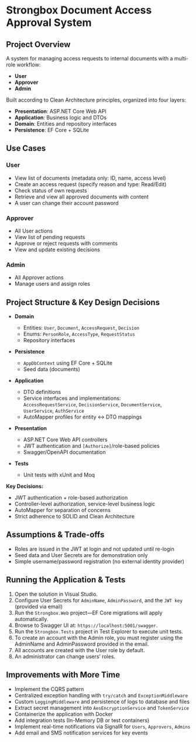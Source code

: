 # Strongbox Document Access Approval System

## Project Overview

A system for managing access requests to internal documents with a multi-role workflow:

- **User**
- **Approver**
- **Admin**

Built according to Clean Architecture principles, organized into four layers:

- **Presentation**: ASP.NET Core Web API
- **Application**: Business logic and DTOs
- **Domain**: Entities and repository interfaces
- **Persistence**: EF Core + SQLite

## Use Cases

### User

- View list of documents (metadata only: ID, name, access level)
- Create an access request (specify reason and type: Read/Edit)
- Check status of own requests
- Retrieve and view all approved documents with content
- A user can change their account password

### Approver

- All User actions
- View list of pending requests
- Approve or reject requests with comments
- View and update existing decisions

### Admin

- All Approver actions
- Manage users and assign roles

## Project Structure & Key Design Decisions

- **Domain**

  - Entities: `User`, `Document`, `AccessRequest`, `Decision`
  - Enums: `PersonRole`, `AccessType`, `RequestStatus`
  - Repository interfaces

- **Persistence**

  - `AppDbContext` using EF Core + SQLite
  - Seed data (documents)

- **Application**

  - DTO definitions
  - Service interfaces and implementations:  
    `AccessRequestService`, `DecisionService`, `DocumentService`,  
    `UserService`, `AuthService`
  - AutoMapper profiles for entity ↔ DTO mappings

- **Presentation**

  - ASP.NET Core Web API controllers
  - JWT authentication and `[Authorize]`/role-based policies
  - Swagger/OpenAPI documentation

- **Tests**
  - Unit tests with xUnit and Moq

**Key Decisions:**

- JWT authentication + role-based authorization
- Controller-level authorization, service-level business logic
- AutoMapper for separation of concerns
- Strict adherence to SOLID and Clean Architecture

## Assumptions & Trade-offs

- Roles are issued in the JWT at login and not updated until re-login
- Seed data and User Secrets are for demonstration only
- Simple username/password registration (no external identity provider)

## Running the Application & Tests

1. Open the solution in Visual Studio.
2. Configure User Secrets for `AdminName`, `AdminPassword`, and the `JWT key` (provided via email)
3. Run the `Strongbox.Web` project—EF Core migrations will apply automatically.
4. Browse to Swagger UI at: `https://localhost:5001/swagger`.
5. Run the `Strongbox.Tests` project in Test Explorer to execute unit tests.
6. To create an account with the Admin role, you must register using the AdminName and AdminPassword provided in the email.
7. All accounts are created with the User role by default.
8. An administrator can change users’ roles.

## Improvements with More Time

- Implement the CQRS pattern
- Centralized exception handling with `try/catch` and `ExceptionMiddleware`
- Custom `LoggingMiddleware` and persistence of logs to database and files
- Extract secret management into `AesEncryptionService` and `TokenService`
- Containerize the application with Docker
- Add integration tests (In-Memory DB or test containers)
- Implement real-time notifications via SignalR for `Users`, `Approvers`, `Admins`
- Add email and SMS notification services for key events
